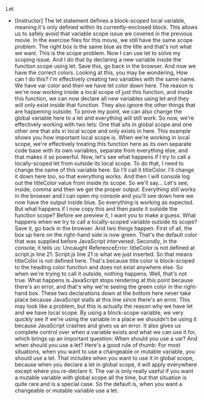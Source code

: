 Let
- [Instructor] The let statement defines a block-scoped local variable, meaning it's only defined within its currently-enclosed block. This allows us to safely avoid that variable scope issue we covered in the previous movie. In the exercise files for this movie, we still have the same scope problem. The right box is the same blue as the title and that's not what we want. This is the scope problem. Now I can use let to solve my scoping issue. And I do that by declaring a new variable inside the function scope using let. Save this, go back in the browser. And now we have the correct colors. Looking at this, you may be wondering, How can I do this? I'm effectively creating two variables with the same name. We have var color and then we have let color down here. The reason is we're now working inside a local scope of just this function, and inside this function, we can now declare all new variables using let and they will only exist inside that function. They also ignore the other things that are happening outside. To prove my point, we can also change the global variable here to a let and everything will still work. So now, we're effectively working with two lets: One that sits in global scope and one other one that sits in local scope and only exists in here. This example shows you how important local scope is. When we're working in local scope, we're effectively treating this function here as its own separate code base with its own variables, separate from everything else, and that makes it so powerful. Now, let's see what happens if I try to call a locally-scoped let from outside its local scope. To do that, I need to change the name of this variable here. So I'll call it titleColor. I'll change it down here too, so that everything works. And then I will console log out the titleColor value from inside its scope. So we'll say... Let's see, inside, comma and then we get the proper output. Everything still works in the browser and I can open my console and you'll see down here we now have the output inside blue. So everything is working as expected. But what happens if I now copy this and then paste it outside the function scope? Before we preview it, I want you to make a guess. What happens when we try to call a locally-scoped variable outside its scope? Save it, go back in the browser. And two things happen. First of all, the box up here on the right-hand side is now green. That's the default color that was supplied before JavaScript intervened. Secondly, in the console, it tells us: Uncaught ReferenceError: titleColor is not defined at script.js line 21. Script.js line 21 is what we just inserted. So that means titleColor is not defined here. That's because title color is block-scoped to the heading color function and does not exist anywhere else. So when we're trying to call it outside, nothing happens. Well, that's not true. What happens is JavaScript stops rendering at this point because there's an error, and that's why we're seeing the green color in the right-hand box. These two declarations down at the bottom here never take place because JavaScript stalls at this line since there's an error. This may look like a problem, but this is actually the reason why we have let and we have local scope. By using a block-scope variable, we very quickly see if we're using the variable in a place we shouldn't be using it because JavaScript crashes and gives us an error. It also gives us complete control over when a variable exists and what we can use it for, which brings up an important question: When should you use a var? And when should you use a let? Here's a good rule of thumb: For most situations, when you want to use a changeable or mutable variable, you should use a let. That includes when you want to use it in global scope, because when you declare a let in global scope, it will apply everywhere except where you re-declare it. The var is only really useful if you want a mutable variable with global scope all the time, but that situation is quite rare and is a special case. So the default is, when you want a changeable or mutable variable use a let.